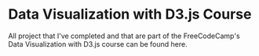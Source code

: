 # Data Visualization with D3.js Course

All project that I've completed and that are part of the FreeCodeCamp's Data Visualization with D3.js course can be found here.
